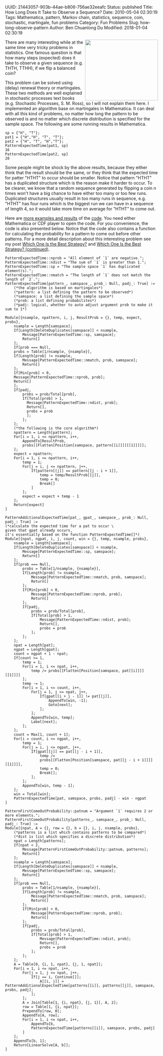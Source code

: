 UUID: 21443057-903b-44ae-b806-756ae32eeafc
Status: published
Title: How Long Does It Take to Observe a Sequence?
Date: 2010-05-04 02:30:19
Tags: Mathematica, pattern, Markov chain, statistics, sequence, coin, stochastic, martingale, fun problems
Category: Fun Problems
Slug: how-long-observe-pattern
Author: Ben Chuanlong Du
Modified: 2018-01-04 02:30:19

[more examples and results]: http://dclong.github.io/media/pattern/pattern-time-examples.pdf 
[code]: http://dclong.github.io/media/pattern/pattern.cdf
[Which One Is the Best Strategy?]: http://dclong.github.io/en/blog/best-strategy/
[Which One Is the Best Strategy? (continued)]: http://dclong.github.io/en/blog/best-strategy-2/

<img src="http://dclong.github.io/media/pattern/coin.jpg" height="200" width="240" align="right"/>

There are many interesting while at the same time very tricky problems in
statistics. One famous question is that how many steps (expected) does
it take to observe a given sequence (e.g. THTH, TTHH), if we flip a
balanced coin?

This problem can be solved using (delay) renewal theory or martingales.
These two methods are well explained in stochastic processes text books
(e.g. Stochastic Processes, S. M. Ross), so I will not explain them here. 
I implemented an algorithm base on martingales in Mathematica. 
It can deal with all this kind of problems, no matter how
long the pattern to be observed is and no matter which discrete distribution
is specified for the sample space. The following are some running results in
Mathematica.

    sp = {"H", "T"};
    pat1 = {"H","H", "T", "T"};
    pat2 = {"H", "T", "H","T"};
    PatternExpectedTime[pat1, sp]
    16
    PatternExpectedTime[pat2, sp]
    20

Some people might be shock by the above results, because they either think
that the result should be the same, or they think that the expected time for
patter "HTHT" to occur should be smaller. Notice that pattern "HTHT" has a
duplicated structure which is the reason make it harder to occur. To be clearer,
we know that a random sequence generated by flipping a coin n times won't have
a big chance to have either too many or too few runs. Duplicated structures
usually result in too many runs in sequence, e.g. "HTHT" has four runs which
is the biggest run we can have in a sequence of length 4, so it would take more
time on average for "HTHT" to come out.

Here are [more examples and results][] of the [code][].
You need either Mathematica or CDF player to open the code.
For you convenience, the code is also presented below. 
Notice that the code also contains a function for calculating the probability for a 
pattern to come out before other patterns. 
For a more detail description about this interesting problem see my post 
[Which One Is the Best Strategy?][] and
[Which One Is the Best Strategy? (continued)][].

    PatternExpectedTime::nprob = "All element of `1` are negative.";
    PatternExpectedTime::ndist = "The sum of `1` is greater than 1.";
    PatternExpectedTime::sp = "The sample space `1` has duplicated element(s).";
    PatternExpectedTime::nmatch = "The length of `1` does not match the length of `2`.";
    PatternExpectedTime[pattern_, samspace_, prob_: Null, padj_: True] :=
        (*the algorithm is based on martingales*)
        (*pattern: a list defining the pattern to be observed*)
        (*samspace: a list defining the sample space*)
        (*prob: a list defining probabilites*)
        (*padj: logical, whether to auto adjust argument prob to make it sum to 1*)
 
    Module[{nsample, npattern, i, j, ResultProb = {}, temp, expect, probs},
        nsample = Length[samspace];
        If[Length[DeleteDuplicates[samspace]] < nsample,
            Message[PatternExpectedTime::sp, samspace];
            Return[]
        ];
        If[prob === Null,
        probs = Table[1/nsample, {nsample}],
        If[Length[prob] != nsample,
            Message[PatternExpectedTime::nmatch, prob, samspace];
            Return[]
        ];
        If[Min[prob] < 0,
        Message[PatternExpectedTime::nprob, prob];
        Return[]
        ];
        If[padj,
            probs = prob/Total[prob],
            If[Total[prob] > 1,
              Message[PatternExpectedTime::ndist, prob];
              Return[],
              probs = prob
              ];
            ];
        ];
        (*the following is the core algorithm*)
        npattern = Length[pattern];
        For[i = 1, i <= npattern, i++,
            AppendTo[ResultProb, 
            probs[[Flatten[Position[samspace, pattern[[i]]]][[1]]]]];
        ];
        expect = npattern;
        For[i = 1, i <= npattern, i++,
            temp = 1;
            For[j = i, j <= npattern, j++,
                If[pattern[[j]] == pattern[[j - i + 1]],
                    temp = temp/ResultProb[[j]],
                    temp = 0;
                    Break[]
                ]
            ];
            expect = expect + temp - 1
        ];
        Return[expect]
    ]

    PatternAdditionalExpectedTime[pat_, gpat_, samspace_, prob_: Null, padj_: True] :=
    (*calculate the expected time for a pat to occur \
    given that gpat already occurs,
    it's essentially based on the function PatternExpectedTime[]*)
    Module[{npat, ngpat, i, j, count, win = {}, temp, nsample, probs},
        nsample = Length[samspace];
        If[Length[DeleteDuplicates[samspace]] < nsample,
            Message[PatternExpectedTime::sp, samspace];
            Return[]
        ];
        If[prob === Null,
            probs = Table[1/nsample, {nsample}],
            If[Length[prob] != nsample,
                Message[PatternExpectedTime::nmatch, prob, samspace];
                Return[]
            ];
            If[Min[prob] < 0,
                Message[PatternExpectedTime::nprob, prob];
                Return[]
            ];
            If[padj,
                probs = prob/Total[prob],
                If[Total[prob] > 1,
                    Message[PatternExpectedTime::ndist, prob];
                    Return[],
                    probs = prob
                ];
            ];
        ];
        npat = Length[pat];
        ngpat = Length[gpat];
        count = ngpat + 1 - npat;
        If[count >= 1,
            temp = 1;
            For[i = 1, i <= npat, i++,
                temp /= probs[[Flatten[Position[samspace, pat[[i]]]][[1]]]]
            ];
            temp -= 1;
            For[i = 1, i <= count, i++,
                For[j = 1, j <= npat, j++,
                    If[gpat[[i + j - 1]] != pat[[j]],
                        AppendTo[win, -1];
                        Goto[next];
                    ];
                ];
                AppendTo[win, temp];
                Label[next];
            ];
        ];
        count = Max[1, count + 1];
        For[i = count, i <= ngpat, i++,
            temp = 1;
            For[j = i, j <= ngpat, j++,
                If[gpat[[j]] == pat[[j - i + 1]],
                    temp /= 
                    probs[[Flatten[Position[samspace, pat[[j - i + 1]]]][[1]]]],
                    temp = 0;
                    Break[];
                ];
            ];
            AppendTo[win, temp - 1];
        ];
        win = Total[win];
        PatternExpectedTime[pat, samspace, probs, padj] - win - ngpat
    ]
        
    PatternFirstComeOutProbability::patnum = "Argument `1` requires 2 or more elements.";
    PatternFirstComeOutProbability[patterns_, samspace_, prob_: Null, padj_: True] := 
    Module[{npat, A = {}, row = {}, b = {}, i, j, nsample, probs},
        (*patterns is a list which contains patterns to be compared*)
        (*dist is list which specifies a discrete distribution*)
        npat = Length[patterns];
        If[npat < 2,
            Message[PatternFirstComeOutProbability::patnum, patterns];
            Return[]
        ];
        nsample = Length[samspace];
        If[Length[DeleteDuplicates[samspace]] < nsample,
            Message[PatternExpectedTime::sp, samspace];
            Return[]
        ];
        If[prob === Null,
            probs = Table[1/nsample, {nsample}],
            If[Length[prob] != nsample,
                Message[PatternExpectedTime::nmatch, prob, samspace];
                Return[]
            ];
            If[Min[prob] < 0,
                Message[PatternExpectedTime::nprob, prob];
                Return[]
            ];
            If[padj,
                probs = prob/Total[prob],
                If[Total[prob] > 1,
                    Message[PatternExpectedTime::ndist, prob];
                    Return[],
                    probs = prob
                ];
            ];
        ];
        A = Table[0, {i, 1, npat}, {j, 1, npat}];
        For[i = 1, i <= npat, i++,
            For[j = 1, j <= npat, j++,
                If[j == i, Continue[]];
                    A[[i, j]] = PatternAdditionalExpectedTime[patterns[[i]], patterns[[j]], samspace, probs, padj];
                ];
            ];
            A = Join[Table[1, {i, npat}, {j, 1}], A, 2];
            row = Table[1, {i, npat}];
            PrependTo[row, 0];
            AppendTo[A, row];
            For[i = 1, i <= npat, i++,
                AppendTo[b, 
                PatternExpectedTime[patterns[[i]], samspace, probs, padj]
            ]
        ];
        AppendTo[b, 1];
        Return[LinearSolve[A, b]];
    ]

